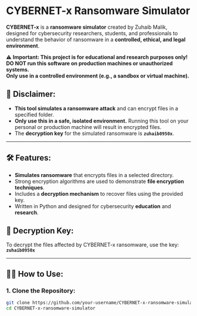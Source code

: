 # CYBERNET-x Ransomware Simulator

**CYBERNET-x** is a **ransomware simulator** created by Zuhaib Malik, designed for cybersecurity researchers, students, and professionals to understand the behavior of ransomware in a **controlled, ethical, and legal environment**. 

⚠️ **Important: This project is for educational and research purposes only!**  
**DO NOT run this software on production machines or unauthorized systems.**  
**Only use in a controlled environment (e.g., a sandbox or virtual machine).**

## 🚨 **Disclaimer:**
- **This tool simulates a ransomware attack** and can encrypt files in a specified folder.
- **Only use this in a safe, isolated environment.** Running this tool on your personal or production machine will result in encrypted files.
- The **decryption key** for the simulated ransomware is **`zuhaib0950x`**.

---

## 🛠️ **Features:**
- **Simulates ransomware** that encrypts files in a selected directory.
- Strong encryption algorithms are used to demonstrate **file encryption techniques**.
- Includes a **decryption mechanism** to recover files using the provided key.
- Written in Python and designed for cybersecurity **education** and **research**.

## 🔑 **Decryption Key:**
To decrypt the files affected by CYBERNET-x ransomware, use the key:  
**`zuhaib0950x`**

---

## 🧑‍🏫 **How to Use:**

### 1. **Clone the Repository:**

```bash
git clone https://github.com/your-username/CYBERNET-x-ransomware-simulator.git
cd CYBERNET-x-ransomware-simulator
